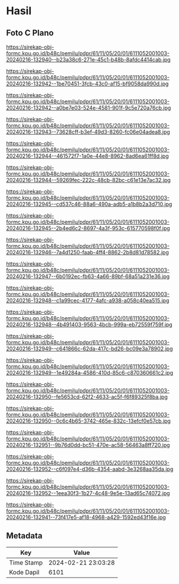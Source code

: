 # Hasil

## Foto C Plano

https://sirekap-obj-formc.kpu.go.id/b48c/pemilu/pdpr/61/11/05/20/01/6111052001003-20240216-132940--b23a38c6-271e-45c1-b48b-8afdc4414cab.jpg

https://sirekap-obj-formc.kpu.go.id/b48c/pemilu/pdpr/61/11/05/20/01/6111052001003-20240216-132942--1be70451-3fcb-43c0-af15-bf9058da990d.jpg

https://sirekap-obj-formc.kpu.go.id/b48c/pemilu/pdpr/61/11/05/20/01/6111052001003-20240216-132942--a0be7e03-524e-4581-901f-9c5e720a76cb.jpg

https://sirekap-obj-formc.kpu.go.id/b48c/pemilu/pdpr/61/11/05/20/01/6111052001003-20240216-132943--73628cff-b3ef-49d3-8260-fc06e04adea8.jpg

https://sirekap-obj-formc.kpu.go.id/b48c/pemilu/pdpr/61/11/05/20/01/6111052001003-20240216-132944--461572f7-1a0e-44e8-8962-8ad6ea61ff8d.jpg

https://sirekap-obj-formc.kpu.go.id/b48c/pemilu/pdpr/61/11/05/20/01/6111052001003-20240216-132944--59269fec-222c-48cb-82bc-c61e13e7ac32.jpg

https://sirekap-obj-formc.kpu.go.id/b48c/pemilu/pdpr/61/11/05/20/01/6111052001003-20240216-132945--cd537c46-88a6-490a-adb5-a1b8b2a3d710.jpg

https://sirekap-obj-formc.kpu.go.id/b48c/pemilu/pdpr/61/11/05/20/01/6111052001003-20240216-132945--2b4ed6c2-8697-4a3f-953c-615770598f0f.jpg

https://sirekap-obj-formc.kpu.go.id/b48c/pemilu/pdpr/61/11/05/20/01/6111052001003-20240216-132946--7a4d1250-faab-4ff4-8862-2b8d81d78582.jpg

https://sirekap-obj-formc.kpu.go.id/b48c/pemilu/pdpr/61/11/05/20/01/6111052001003-20240216-132947--6b0192ec-fb63-4a66-89bf-68a51a231e36.jpg

https://sirekap-obj-formc.kpu.go.id/b48c/pemilu/pdpr/61/11/05/20/01/6111052001003-20240216-132948--c1a99cec-4177-4afc-a938-a058c40ea515.jpg

https://sirekap-obj-formc.kpu.go.id/b48c/pemilu/pdpr/61/11/05/20/01/6111052001003-20240216-132948--4b491403-9563-4bcb-999a-eb72559f759f.jpg

https://sirekap-obj-formc.kpu.go.id/b48c/pemilu/pdpr/61/11/05/20/01/6111052001003-20240216-132949--c641866c-62da-417c-bd26-bc09e3a78902.jpg

https://sirekap-obj-formc.kpu.go.id/b48c/pemilu/pdpr/61/11/05/20/01/6111052001003-20240216-132949--1e49284a-4586-410d-85c6-c870360661c2.jpg

https://sirekap-obj-formc.kpu.go.id/b48c/pemilu/pdpr/61/11/05/20/01/6111052001003-20240216-132950--fe5653cd-62f2-4633-ac5f-f6f89325f8ba.jpg

https://sirekap-obj-formc.kpu.go.id/b48c/pemilu/pdpr/61/11/05/20/01/6111052001003-20240216-132950--0c6c4b65-3742-465e-832c-13efcf0e57cb.jpg

https://sirekap-obj-formc.kpu.go.id/b48c/pemilu/pdpr/61/11/05/20/01/6111052001003-20240216-132951--9b76d0dd-bc51-470e-ac58-56463a8ff720.jpg

https://sirekap-obj-formc.kpu.go.id/b48c/pemilu/pdpr/61/11/05/20/01/6111052001003-20240216-132952--c6f097e4-d36b-4354-aabd-3e3268aa35da.jpg

https://sirekap-obj-formc.kpu.go.id/b48c/pemilu/pdpr/61/11/05/20/01/6111052001003-20240216-132952--1eea30f3-1b27-4c48-9e5e-13ad65c74072.jpg

https://sirekap-obj-formc.kpu.go.id/b48c/pemilu/pdpr/61/11/05/20/01/6111052001003-20240216-132941--73f417e5-af18-4968-a429-1592ed43f16e.jpg


## Metadata

| Key        | Value               |
| ---------- | ------------------- |
| Time Stamp | 2024-02-21 23:03:28 |
| Kode Dapil | 6101                |




